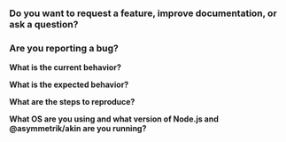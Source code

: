 ### Do you want to request a feature, improve documentation, or ask a question?

### Are you reporting a bug?

**What is the current behavior?**

**What is the expected behavior?**

**What are the steps to reproduce?**

**What OS are you using and what version of Node.js and @asymmetrik/akin are you running?**